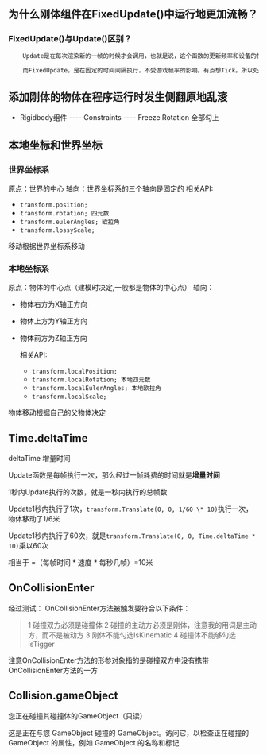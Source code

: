 ## 为什么刚体组件在FixedUpdate()中运行地更加流畅？

### FixedUpdate()与Update()区别？

~~~C#
	Update是在每次渲染新的一帧的时候才会调用，也就是说，这个函数的更新频率和设备的性能有关以及被渲染的物体（可以认为是三角形的数量）。在性能好的机器上可能fps 30，差的可能小些。这会导致同一个游戏在不同的机器上效果不一致，有的快有的慢。因为Update的执行间隔不一样了。

    而FixedUpdate，是在固定的时间间隔执行，不受游戏帧率的影响。有点想Tick。所以处理Rigidbody的时候最好用FixedUpdate。
~~~

## 添加刚体的物体在程序运行时发生侧翻原地乱滚

- Rigidbody组件 ---- Constraints ---- Freeze Rotation 全部勾上

## 本地坐标和世界坐标

### 世界坐标系

原点：世界的中心
 轴向：世界坐标系的三个轴向是固定的
 相关API:

- `transform.position;`
- `transform.rotation; 四元数`
- `transform.eulerAngles; 欧拉角`
- `transform.lossyScale;`

移动根据世界坐标系移动 

### 本地坐标系

原点：物体的中心点（建模时决定,一般都是物体的中心点）
轴向：

- 物体右方为X轴正方向

- 物体上方为Y轴正方向

- 物体前方为Z轴正方向

  相关API:

  - `transform.localPosition;`
  - `transform.localRotation; 本地四元数`
  - `transform.localEulerAngles; 本地欧拉角`
  - `transform.localScale;`

物体移动根据自己的父物体决定 

## Time.deltaTime

deltaTime 增量时间

Update函数是每帧执行一次，那么经过一帧耗费的时间就是**增量时间**

1秒内Update执行的次数，就是一秒内执行的总帧数

Update1秒内执行了1次，`transform.Translate(0, 0, 1/60 \* 10)`执行一次，物体移动了1/6米

Update1秒内执行了60次，就是`transform.Translate(0, 0, Time.deltaTime * 10)`乘以60次

相当于 =（每帧时间 \* 速度 \* 每秒几帧）=10米

## OnCollisionEnter

经过测试： OnCollisionEnter方法被触发要符合以下条件：

> 1 碰撞双方必须是碰撞体
> 2 碰撞的主动方必须是刚体，注意我的用词是主动方，而不是被动方
> 3 刚体不能勾选IsKinematic
> 4 碰撞体不能够勾选IsTigger

注意OnCollisionEnter方法的形参对象指的是碰撞双方中没有携带OnCollisionEnter方法的一方

## Collision.gameObject

您正在碰撞其碰撞体的GameObject（只读）

这是正在与您 GameObject 碰撞的 GameObject。访问它，以检查正在碰撞的 GameObject 的属性，例如 GameObject 的名称和标记
